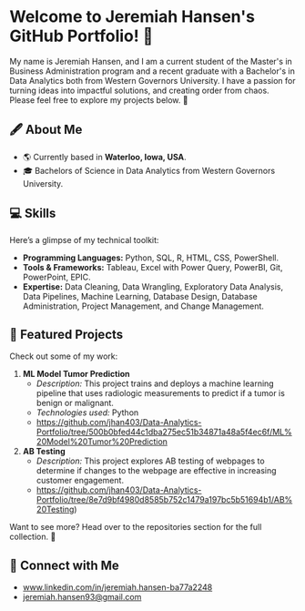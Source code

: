 # Welcome to Jeremiah Hansen's GitHub Portfolio! 🌟

My name is Jeremiah Hansen, and I am a current student of the Master's in Business Administration program and a recent graduate with a Bachelor's in Data Analytics both from Western Governors University. I have a passion for turning ideas into impactful solutions, and creating order from chaos. Please feel free to explore my projects below.  🚀

## 🖋️ About Me
- 🌎 Currently based in **Waterloo, Iowa, USA**.
- 🎓 Bachelors of Science in Data Analytics from Western Governors University.

## 💻 Skills
Here’s a glimpse of my technical toolkit:
- **Programming Languages:** Python, SQL, R, HTML, CSS, PowerShell.
- **Tools & Frameworks:** Tableau, Excel with Power Query, PowerBI, Git, PowerPoint, EPIC.
- **Expertise:** Data Cleaning, Data Wrangling, Exploratory Data Analysis, Data Pipelines, Machine Learning, Database Design, Database Administration, Project Management, and Change Management.

## 🌟 Featured Projects
Check out some of my work:
1. **ML Model Tumor Prediction**
   - *Description:* This project trains and deploys a machine learning pipeline that uses radiologic measurements to predict if a tumor is benign or malignant.
   - *Technologies used:* Python
   - https://github.com/jhan403/Data-Analytics-Portfolio/tree/500b0bfed44c1dba275ec51b34871a48a5f4ec6f/ML%20Model%20Tumor%20Prediction
2. **AB Testing**
   - *Description:* This project explores AB testing of webpages to determine if changes to the webpage are effective in increasing customer engagement.
   -  https://github.com/jhan403/Data-Analytics-Portfolio/tree/8e7d9bf4980d8585b752c1479a197bc5b51694b1/AB%20Testing)

Want to see more? Head over to the repositories section for the full collection. 🎉

## 🔗 Connect with Me
- www.linkedin.com/in/jeremiah.hansen-ba77a2248
- jeremiah.hansen93@gmail.com
